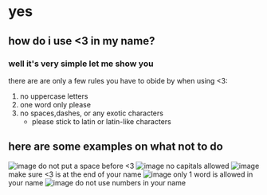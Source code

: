 # yes
## how do i use <3 in my name?
### well it's very simple let me show you
there are are only a few rules you have to obide by when using <3:
1. no uppercase letters
2. one word only please
3. no spaces,dashes, or any exotic characters
    - please stick to latin or latin-like characters
 
## here are some examples on what not to do
![image](https://user-images.githubusercontent.com/68492220/161467316-ef9df1e5-9ef4-4390-82bf-bcb3d61b43e9.png)
do not put a space before <3
![image](https://user-images.githubusercontent.com/68492220/161467347-6bf299a5-90d7-4b67-9f80-65ae0d6699b2.png)
no capitals allowed 
![image](https://user-images.githubusercontent.com/68492220/161467369-ec2e4fd6-8d58-4815-a993-4c6ebd51e915.png)
make sure <3 is at the end of your name
![image](https://user-images.githubusercontent.com/68492220/161467398-2e99bcd2-eb3b-4e57-a81d-b16cd6e54cb7.png)
only 1 word is allowed in your name
![image](https://user-images.githubusercontent.com/68492220/161467418-59156bcb-4dde-424d-b574-4c4aff42d69a.png)
do not use numbers in your name
